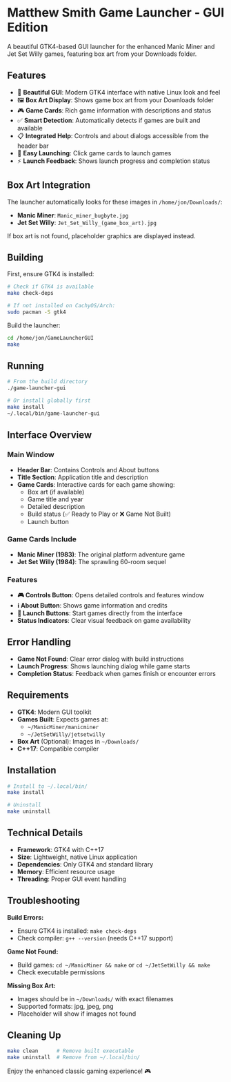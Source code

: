 # Matthew Smith Game Launcher - GUI Edition

A beautiful GTK4-based GUI launcher for the enhanced Manic Miner and Jet Set Willy games, featuring box art from your Downloads folder.

## Features

- 🎨 **Beautiful GUI**: Modern GTK4 interface with native Linux look and feel
- 🖼️ **Box Art Display**: Shows game box art from your Downloads folder
- 🎮 **Game Cards**: Rich game information with descriptions and status
- ✅ **Smart Detection**: Automatically detects if games are built and available
- 📋 **Integrated Help**: Controls and about dialogs accessible from the header bar
- 🚀 **Easy Launching**: Click game cards to launch games
- ⚡ **Launch Feedback**: Shows launch progress and completion status

## Box Art Integration

The launcher automatically looks for these images in `/home/jon/Downloads/`:
- **Manic Miner**: `Manic_miner_bugbyte.jpg`
- **Jet Set Willy**: `Jet_Set_Willy_(game_box_art).jpg`

If box art is not found, placeholder graphics are displayed instead.

## Building

First, ensure GTK4 is installed:
```bash
# Check if GTK4 is available
make check-deps

# If not installed on CachyOS/Arch:
sudo pacman -S gtk4
```

Build the launcher:
```bash
cd /home/jon/GameLauncherGUI
make
```

## Running

```bash
# From the build directory
./game-launcher-gui

# Or install globally first
make install
~/.local/bin/game-launcher-gui
```

## Interface Overview

### Main Window
- **Header Bar**: Contains Controls and About buttons
- **Title Section**: Application title and description
- **Game Cards**: Interactive cards for each game showing:
  - Box art (if available)
  - Game title and year
  - Detailed description
  - Build status (✅ Ready to Play or ❌ Game Not Built)
  - Launch button

### Game Cards Include
- **Manic Miner (1983)**: The original platform adventure game
- **Jet Set Willy (1984)**: The sprawling 60-room sequel

### Features
- **🎮 Controls Button**: Opens detailed controls and features window
- **ℹ️ About Button**: Shows game information and credits
- **🚀 Launch Buttons**: Start games directly from the interface
- **Status Indicators**: Clear visual feedback on game availability

## Error Handling

- **Game Not Found**: Clear error dialog with build instructions
- **Launch Progress**: Shows launching dialog while game starts
- **Completion Status**: Feedback when games finish or encounter errors

## Requirements

- **GTK4**: Modern GUI toolkit
- **Games Built**: Expects games at:
  - `~/ManicMiner/manicminer`
  - `~/JetSetWilly/jetsetwilly`
- **Box Art** (Optional): Images in `~/Downloads/`
- **C++17**: Compatible compiler

## Installation

```bash
# Install to ~/.local/bin/
make install

# Uninstall
make uninstall
```

## Technical Details

- **Framework**: GTK4 with C++17
- **Size**: Lightweight, native Linux application
- **Dependencies**: Only GTK4 and standard library
- **Memory**: Efficient resource usage
- **Threading**: Proper GUI event handling

## Troubleshooting

**Build Errors:**
- Ensure GTK4 is installed: `make check-deps`
- Check compiler: `g++ --version` (needs C++17 support)

**Game Not Found:**
- Build games: `cd ~/ManicMiner && make` or `cd ~/JetSetWilly && make`
- Check executable permissions

**Missing Box Art:**
- Images should be in `~/Downloads/` with exact filenames
- Supported formats: jpg, jpeg, png
- Placeholder will show if images not found

## Cleaning Up

```bash
make clean      # Remove built executable
make uninstall  # Remove from ~/.local/bin/
```

Enjoy the enhanced classic gaming experience! 🎮
